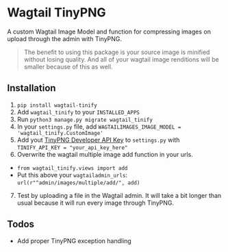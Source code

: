 # Wagtail TinyPNG
A custom Wagtail Image Model and function for compressing images on upload through the admin with TinyPNG.

> The benefit to using this package is your source image is minified without losing quality. And all of your wagtail image renditions will be smaller because of this as well.

## Installation
1. `pip install wagtail-tinify`
2. Add `wagtail_tinify` to your `INSTALLED_APPS`
3. Run `python3 manage.py migrate wagtail_tinify`
4. In your `settings.py` file, add `WAGTAILIMAGES_IMAGE_MODEL = 'wagtail_tinify.CustomImage'`
5. Add yout [TinyPNG Developer API Key](https://tinypng.com/developers) to `settings.py` with `TINIFY_API_KEY = "your_api_key_here"`
6. Overwrite the wagtail multiple image add function in your urls. 
 * `from wagtail_tinify.views import add`
 * Put this above your `wagtailadmin_urls`: `url(r"^admin/images/multiple/add/", add)`
7. Test by uploading a file in the Wagtail admin. It will take a bit longer than usual because it will run every image through TinyPNG.

## Todos
- Add proper TinyPNG exception handling